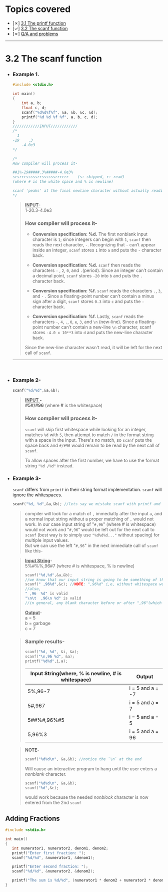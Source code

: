 # Topics covered  


- [&cross;] [3.1 The printf function](#)
- [&check;] [3.2 The scanf function](#32-the-scanf-function)
- [&cross;] [Q/A and problems](#)
<hr>

# 3.2 The scanf function
- ### Example 1.
  ```c
  #include <stdio.h>
  
  int main()
  {
      int a, b;
      float c, d;
      scanf("%d%d%f%f", &a, &b, &c, &d);
      printf("%d %d %f %f", a, b, c, d);
  }
  ////////////INPUT////////////
  /*
    1
  -29    .3
      -4.0e3
  */
  
  /*
  How compiler will process it-
  
  ##1%-29#####.3%#####-4.0e3% 
  srsrrrsssssrrssssssrrrrrr    (s: skipped, r: read)
  (where # is the white space and % is newline)
  
  scanf 'peaks' at the final newline character without actually reading it. This newline will be the first character read by the next call of scanf.
  */
  ```
  >**<u>INPUT-</u>**  
  >1-20.3-4.0e3
  >
  > ### How compiler will process it- 
  >- **Conversion specification: %d.** The first nonblank input character is `1`; since integers can begin with `1`, `scanf` then reads the next character, `-`. Recogniz­ing that `-` can’t appear inside an integer, `scanf` stores `1` into `a` and puts the `-` character back.
  >
  > - **Conversion specification: %d.** `scanf` then reads the characters `-` , `2`, `0`, and `.`(period). Since an integer can’t contain a decimal point, `scanf` stores `-20` into `b` and puts the `.` character back.
  >
  >- **Conversion specification: %f.** `scanf` reads the characters `.`, `3`, and `-` . Since a floating-point number can’t contain a minus sign after a digit, `scanf` stores `0.3` into `c` and puts the `-` character back.
  >- **Conversion specification: %f.** Lastly, `scanf` reads the characters `-`, `4`, `.`, `0`, `e`, `3`, and `\n` (new-line). Since a floating-point number can’t contain a new-line `\n` character, scanf stores `-4.0 x 10**3` into `d` and puts the new-line character back.
  >
  > Since the new-line character wasn't read, it will
  be left for the next call of `scanf`.
  <hr>
  <br>

- ### Example 2-
  ```c
  scanf("%d/%d",&a,&b);
  ```
  
  > **<u> INPUT </u>-**  
  > **#5#/#96** (where **#** is the whitespace)
  >
  > ### How compiler will process it- 
  >`scanf` will skip first whitespace while looking for an integer, matches `%d` with `5`, then attempt to match `/` in the format string with a space in the input. There's no match, so `scanf` puts the space back and `#/#96` would remain to be read by the next call of `scanf`.
  >
  >To allow spaces after the first number, we have to use the format string `"%d /%d"` instead.


- ### Example 3-
  `scanf` differs from `printf` in their string format implementation. `scanf` will ignore the whitespaces.
  ```c
  scanf("%d, %d",&a,&b); //lets say we mistake scanf with printf and applied a `,` in the format string 
  ```
  >compiler will look for a match of `,` immediatly after the input `a`, and a normal input string without a proper matching of `,` would not work. In our case input string of "`#,96`" (where # is whitespace) would not work and "`#,96`" would be left out for the next call to `scanf` (best way is to simply use `"%d%d%d..."` without spacing) for multiple input values.  
  But we can use the left "`#,96`" in the next immediate call of `scanf` like this-  
  >

  > **<u>Input String</u>**-  
  > 5%#%%,96#7 (where # is whitespace, % is newline)
  >```c
  >scanf("%d,%d",&a,&b);
  >//we know that our input string is going to be something of the form "<num><any no. of space/newline>,96<num>", hence we can use the left out part (",96") in the next scanf like this-
  >scanf(" ,96%d",&c); //NOTE: ",96%d" i,e, without whitespace would not work
  >//also,
  >" ,96  %d" is valid
  >"\n\t  ,96\n %d" is valid
  >//in general, any blank character before or after ",96"(which was left out from the 1st scanf) is valid
  >```
  > **<u>Output</u>**-   
  > a = 5  
  > b = garbage  
  > c = 7
  >
  
  >### Sample results-
  > ```c
  >scanf("%d, %d", &i, &a);
  >scanf("\n,96 %d", &a);
  >printf("%d%d",i,a);
  >```
  > |Input String(where, % is newline, # is whitespace)| **Output**|
  > |---| ---|
  >5%,96-7  | i = 5 and  a = -7 
  >5#,967 | i = 5 and a = 7
  >5##%#,96%#5 | i = 5 and a = 5
  >5,96%3 | i = 5 and a = 96

  >**NOTE**-  
  >```c
  >scanf("%d%d\n", &a,&b); //notice the `\n` at the end
  >```
  >Will cause an interactive program to hang until the user enters a *nonblank* character.
  >
  >```c
  >scanf("%d%d\n", &a,&b);
  >scanf("%d",&c);
  >```
  > would work because the needed *nonblock* character is now entered from the 2nd `scanf` 
  
## Adding Fractions
 ```c
#include <stdio.h>

int main()
{
    int numerator1, numerator2, denom1, denom2;
    printf("Enter first fraction: ");
    scanf("%d/%d", &numerator1, &denom1);

    printf("Enter second fraction: ");
    scanf("%d/%d", &numerator2, &denom2);

    printf("The sum is %d/%d", (numerator1 * denom2 + numerator2 * denom1), (denom1 * denom2)); //NOTE: the fraction is not reduced to the lowest terms
}
 ``` 

